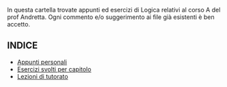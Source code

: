 In questa cartella trovate appunti ed esercizi di Logica relativi al corso A del prof Andretta.
Ogni commento e/o suggerimento ai file già esistenti è ben accetto.

## INDICE
- [Appunti personali](https://github.com/Corso-A-2022-2023/Elena/tree/main/Logica/Appunti)
- [Esercizi svolti per capitolo](https://github.com/Corso-A-2022-2023/Elena/tree/main/Logica/Esercizi)
- [Lezioni di tutorato](https://github.com/Corso-A-2022-2023/Elena/tree/main/Logica/Tutorato)
